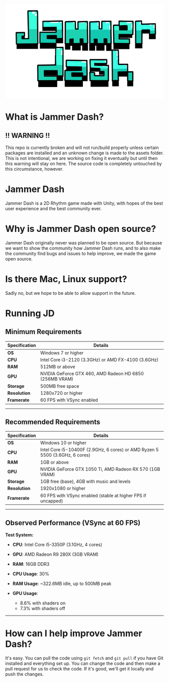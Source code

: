 
<p align="center">
  <img width="700" height="300" src="https://github.com/Pricklety/Jammer-Dash/blob/master/Assets/Resources/logos/logo.png">
</p>

# What is Jammer Dash?
## !! WARNING !!
This repo is currently broken and will not run/build properly unless certain packages are installed and an unknown change is made to the assets folder.
This is not intentional, we are working on fixing it eventually but until then this warning will stay on here.
The source code is completely untouched by this circumstance, however.

# Jammer Dash
Jammer Dash is a 2D Rhythm game made with Unity, with hopes of the best user experience and the best community ever.

# Why is Jammer Dash open source?
Jammer Dash originally never was planned to be open source. But because we want to show the community how Jammer Dash runs, and to also make the community find bugs and issues to help improve, we made the game open source.

# Is there Mac, Linux support?
Sadly no, but we hope to be able to allow support in the future.

# Running JD
## Minimum Requirements

| Specification        | Details                               |
|----------------------|---------------------------------------|
| **OS**               | Windows 7 or higher                  |
| **CPU**              | Intel Core i3-2120 (3.3GHz) or AMD FX-4100 (3.6GHz) |
| **RAM**              | 512MB or above                       |
| **GPU**              | NVIDIA GeForce GTX 460, AMD Radeon HD 6850 (256MB VRAM) |
| **Storage**          | 500MB free space                     |
| **Resolution**       | 1280x720 or higher                   |
| **Framerate**        | 60 FPS with VSync enabled            |

---

## Recommended Requirements

| Specification        | Details                               |
|----------------------|---------------------------------------|
| **OS**               | Windows 10 or higher                 |
| **CPU**              | Intel Core i5-10400F (2.9GHz, 6 cores) or AMD Ryzen 5 5500 (3.6GHz, 6 cores) |
| **RAM**              | 1GB or above                         |
| **GPU**              | NVIDIA GeForce GTX 1050 Ti, AMD Radeon RX 570 (1GB VRAM) |
| **Storage**          | 1GB free (base), 4GB with music and levels |
| **Resolution**       | 1920x1080 or higher                  |
| **Framerate**        | 60 FPS with VSync enabled (stable at higher FPS if uncapped) |

---

## Observed Performance (VSync at 60 FPS)

**Test System:**
- **CPU**: Intel Core i5-3350P (3.1GHz, 4 cores)
- **GPU**: AMD Radeon R9 280X (3GB VRAM)
- **RAM**: 16GB DDR3

- **CPU Usage**: 30%  
- **RAM Usage**: ~322.6MB idle, up to 500MB peak  
- **GPU Usage**:  
  - 8.6% with shaders on  
  - 7.3% with shaders off  

---

# How can I help improve Jammer Dash?
It's easy. You can pull the code using `git fetch` and `git pull` if you have Git installed and everything set up. You can change the code and then make a pull request for us to check the code. If it's good, we'll get it locally and push the changes.

